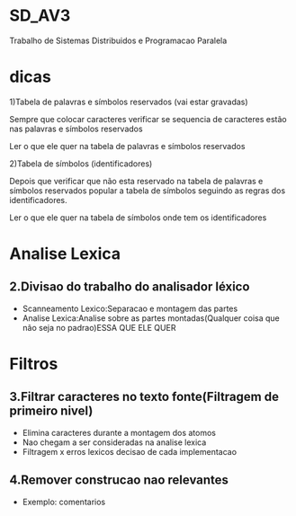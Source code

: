 # SD_AV3
Trabalho de Sistemas Distribuidos e Programacao Paralela

# dicas
1)Tabela de palavras e símbolos reservados (vai estar gravadas)

Sempre que colocar caracteres verificar se sequencia de caracteres estão nas palavras e símbolos reservados

Ler o que ele quer na tabela de palavras e símbolos reservados

2)Tabela de símbolos (identificadores)

Depois que verificar que não esta reservado na tabela de palavras e símbolos reservados popular a tabela de símbolos seguindo as regras dos identificadores.

Ler o que ele quer na tabela de símbolos onde tem os identificadores


# Analise Lexica

## 2.Divisao do trabalho do analisador léxico
- Scanneamento Lexico:Separacao e montagem das partes
- Analise Lexica:Analise sobre as partes montadas(Qualquer coisa que não seja no padrao)ESSA QUE ELE QUER
# Filtros
## 3.Filtrar caracteres no texto fonte(Filtragem de primeiro nivel)
- Elimina caracteres durante a montagem dos atomos
- Nao chegam a ser consideradas na analise lexica
- Filtragem x erros lexicos decisao de cada implementacao
## 4.Remover construcao nao relevantes
- Exemplo: comentarios

